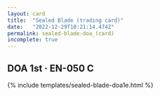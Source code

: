 ```yaml
---
layout: card
title:  "Sealed Blade (trading card)"
date:   "2022-12-29T10:21:14.474Z"
permalink: sealed-blade-doa_(card)
incomplete: true
---
```


## DOA 1st &middot; EN-050 C

{% include templates/sealed-blade-doa1e.html %}
